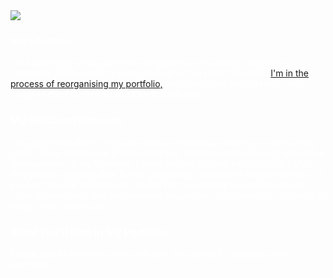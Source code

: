 <picture>
  <source media="(prefers-color-scheme: dark)" srcset="https://readme-typing-svg.herokuapp.com?font=GoogleSans&size=32&color=FFFFFF&lines=Hi+there!+I'm+Hans+🚀" />
  <img src="https://readme-typing-svg.herokuapp.com?font=GoogleSans&size=32&color=000000&lines=Hi+there!+I'm+Hans+🚀" />
</picture>
<div style="color:white">

### Introduction
I'm a university undergrad from Singapore and currently majoring in Computer Science with a specialisation in Computer Graphics. [I'm in the process of reorganising my portfolio,](https://github.com/thehansong) which includes projects and code samples that I've worked on. Check back soon!

### My Skills and Interests
I'm passionate about computer science and always looking to improve my skills. I have experience in data analytics, database management, and game development. In my free time, I enjoy delving into the intricacies of UI/UX design and exploring how human psychology influences the perception of a product's UI/UX. Additionally, I relish the opportunity to experiment with novel technologies and programming languages, channeling my creativity to bring these ideas to life.

### What You'll Find in My Portfolio
I'm excited to share my work with you. Stay tuned for updates on my portfolio!
</div>
